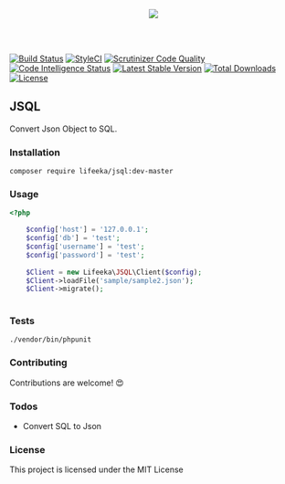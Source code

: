 <p align="center"><img src="https://i.imgur.com/hGzLkvc.png"></p>

<br>
<br>

[![Build Status](https://travis-ci.org/lifeeka/jsql.svg?branch=master)](https://travis-ci.org/lifeeka/jsql)
[![StyleCI](https://styleci.io/repos/122715777/shield?branch=master)](https://styleci.io/repos/122715777)
[![Scrutinizer Code Quality](https://scrutinizer-ci.com/g/lifeeka/jsql/badges/quality-score.png?b=master)](https://scrutinizer-ci.com/g/lifeeka/jsql/?branch=master)
[![Code Intelligence Status](https://scrutinizer-ci.com/g/lifeeka/jsql/badges/code-intelligence.svg?b=master)](https://scrutinizer-ci.com/code-intelligence)
[![Latest Stable Version](https://poser.pugx.org/lifeeka/jsql/v/stable)](https://packagist.org/packages/lifeeka/jsql)
[![Total Downloads](https://poser.pugx.org/lifeeka/jsql/downloads)](https://packagist.org/packages/lifeeka/jsql)
[![License](https://poser.pugx.org/lifeeka/jsql/license)](https://packagist.org/packages/lifeeka/jsql)

## JSQL
Convert Json Object to SQL.

### Installation

```
composer require lifeeka/jsql:dev-master
```

### Usage
```php
<?php

    $config['host'] = '127.0.0.1';
    $config['db'] = 'test';
    $config['username'] = 'test';
    $config['password'] = 'test';
    
    $Client = new Lifeeka\JSQL\Client($config);
    $Client->loadFile('sample/sample2.json');
    $Client->migrate();
        
```

### Tests
```
./vendor/bin/phpunit
```


### Contributing
Contributions are welcome! 😍

### Todos

 - Convert SQL to Json 

### License

This project is licensed under the MIT License
